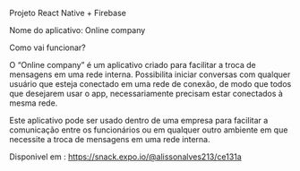 Projeto React Native + Firebase

Nome do aplicativo: Online company

Como vai funcionar?

O “Online company” é um aplicativo criado para facilitar a troca de mensagens em uma rede interna. Possibilita iniciar conversas com qualquer usuário que esteja conectado em uma rede de conexão, de modo que todos que desejarem usar o app, necessariamente precisam estar conectados à mesma rede.

Este aplicativo pode ser usado dentro de uma empresa para facilitar a comunicação entre os funcionários ou em qualquer outro ambiente em que necessite a troca de mensagens em uma rede interna.

Disponivel em : https://snack.expo.io/@alissonalves213/ce131a
